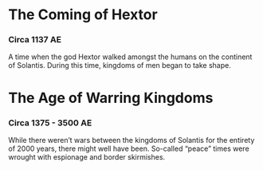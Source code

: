 # The Coming of Hextor
### Circa 1137 AE

A time when the god Hextor walked amongst the humans on the continent of Solantis.
During this time, kingdoms of men began to take shape.

# The Age of Warring Kingdoms
### Circa 1375 - 3500 AE

While there weren’t wars between the kingdoms of Solantis for the entirety of 2000 years, there might well have been.
So-called “peace” times were wrought with espionage and border skirmishes.
